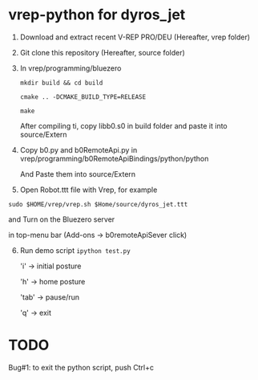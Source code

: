 # vrep-python for dyros_jet

1. Download and extract recent V-REP PRO/DEU (Hereafter, vrep folder)
2. Git clone this repository (Hereafter, source folder)
3. In vrep/programming/bluezero

   ```mkdir build && cd build```

   ```cmake .. -DCMAKE_BUILD_TYPE=RELEASE```
   
   ```make```
   
   After compiling ti, copy libb0.s0 in build folder and paste it into source/Extern 
   
 4. Copy b0.py and b0RemoteApi.py in vrep/programming/b0RemoteApiBindings/python/python
 
    And Paste them into source/Extern
    
 5. Open Robot.ttt file with Vrep, for example
 
   ```sudo $HOME/vrep/vrep.sh $Home/source/dyros_jet.ttt```
   
   and Turn on the Bluezero server
   
   in top-menu bar (Add-ons -> b0remoteApiSever click)
   
 6. Run demo script
   ``` ipython test.py ```

     'i' -> initial posture

     'h' -> home posture

     'tab' -> pause/run

     'q' -> exit
   
 # TODO
 Bug#1: to exit the python script, push Ctrl+c
 
